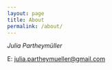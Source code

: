 ```yaml
---
layout: page
title: About
permalink: /about/
---
```


*Julia Partheymüller*

E: julia.partheymueller@gmail.com

